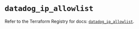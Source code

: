 # `datadog_ip_allowlist`

Refer to the Terraform Registry for docs: [`datadog_ip_allowlist`](https://registry.terraform.io/providers/datadog/datadog/3.60.0/docs/resources/ip_allowlist).
